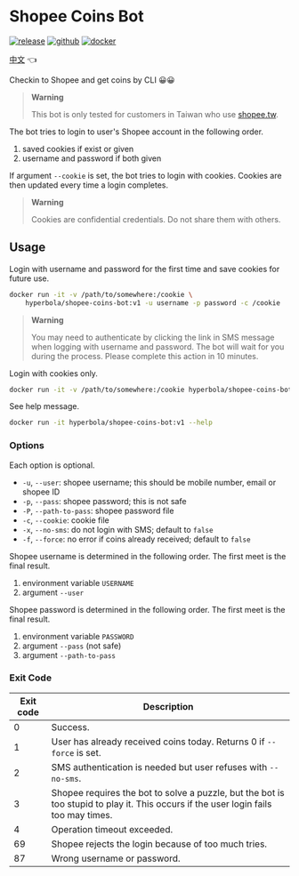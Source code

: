 # Shopee Coins Bot

[![release](https://badgen.net/github/release/wdzeng/shopee-coins-bot/stable?color=red)](https://github.com/wdzeng/shopee-coins-bot/releases/latest)
[![github](https://badgen.net/badge/icon/github/black?icon=github&label=)](https://github.com/wdzeng/shopee-coins-bot)
[![docker](https://badgen.net/badge/icon/docker?icon=docker&label=)](https://hub.docker.com/repository/docker/hyperbola/shopee-coins-bot)

[中文](README.md) 👈

Checkin to Shopee and get coins by CLI 😀😀

> **Warning**
>
> This bot is only tested for customers in Taiwan who use [shopee.tw](https://shopee.tw/).

The bot tries to login to user's Shopee account in the following order.

1. saved cookies if exist or given
2. username and password if both given

If argument `--cookie` is set, the bot tries to login with cookies. Cookies are then updated every time a login completes.

> **Warning**
>
> Cookies are confidential credentials. Do not share them with others.

## Usage

Login with username and password for the first time and save cookies for future use.

```sh
docker run -it -v /path/to/somewhere:/cookie \
    hyperbola/shopee-coins-bot:v1 -u username -p password -c /cookie
```

> **Warning**
> 
> You may need to authenticate by clicking the link in SMS message when logging with username and password. The bot will wait for you during the process. Please complete this action in 10 minutes.

Login with cookies only.

```sh
docker run -it -v /path/to/somewhere:/cookie hyperbola/shopee-coins-bot:v1 -c /cookie
```

See help message.

```sh
docker run -it hyperbola/shopee-coins-bot:v1 --help
```

### Options

Each option is optional.

- `-u`, `--user`: shopee username; this should be mobile number, email or shopee ID
- `-p`, `--pass`: shopee password; this is not safe
- `-P`, `--path-to-pass`: shopee password file
- `-c`, `--cookie`: cookie file
- `-x`, `--no-sms`: do not login with SMS; default to `false`
- `-f`, `--force`: no error if coins already received; default to `false`

Shopee username is determined in the following order. The first meet is the final result.

1. environment variable `USERNAME`
2. argument `--user`

Shopee password is determined in the following order. The first meet is the final result.

1. environment variable `PASSWORD`
2. argument `--pass` (not safe)
3. argument `--path-to-pass`

### Exit Code

| Exit code | Description |
| --------- | ----------- |
| 0         | Success.    |
| 1         | User has already received coins today. Returns 0 if `--force` is set. |
| 2         | SMS authentication is needed but user refuses with `--no-sms`. |
| 3         | Shopee requires the bot to solve a puzzle, but the bot is too stupid to play it. This occurs if the user login fails too may times. |
| 4         | Operation timeout exceeded. |
| 69        | Shopee rejects the login because of too much tries. |
| 87        | Wrong username or password. |
